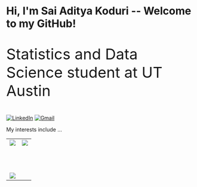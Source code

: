 # Hi, I'm Sai Aditya Koduri -- Welcome to my GitHub!

<p style="font-size:40;">
Statistics and Data Science student at UT Austin
</p>

[![LinkedIn](https://img.shields.io/badge/LinkedIn-0077B5?style=for-the-badge&logo=linkedin&logoColor=white)](https://www.linkedin.com/in/saiadityakoduri/)
[![Gmail](https://img.shields.io/badge/Gmail-D14836?style=for-the-badge&logo=gmail&logoColor=white)](mailto:saiaditya.koduri@utexas.edu)


My interests include ...


<div align="center">

<table>
<tr>

<td width="48%" valign="top">

<div align="center">

<img src="https://github-readme-stats.vercel.app/api?username=saikoduri7&show_icons=true&theme=tokyonight&count_private=true&custom_title=Sai%20Aditya%27s%20GitHub%20Stats" />

<br/><br/>

<img src="https://github-readme-streak-stats.herokuapp.com/?user=saikoduri7&theme=tokyonight" />

</div>

</td>

<td width="48%" valign="top">

<div align="center">

<img src="https://github-readme-stats.vercel.app/api/top-langs/?username=saikoduri7&layout=compact&theme=tokyonight" />

</div>

</td>

</tr>
</table>

</div>

</div>


